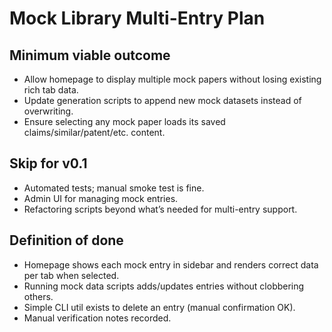 # Mock Library Multi-Entry Plan

## Minimum viable outcome
- Allow homepage to display multiple mock papers without losing existing rich tab data.
- Update generation scripts to append new mock datasets instead of overwriting.
- Ensure selecting any mock paper loads its saved claims/similar/patent/etc. content.

## Skip for v0.1
- Automated tests; manual smoke test is fine.
- Admin UI for managing mock entries.
- Refactoring scripts beyond what’s needed for multi-entry support.

## Definition of done
- Homepage shows each mock entry in sidebar and renders correct data per tab when selected.
- Running mock data scripts adds/updates entries without clobbering others.
- Simple CLI util exists to delete an entry (manual confirmation OK).
- Manual verification notes recorded.
